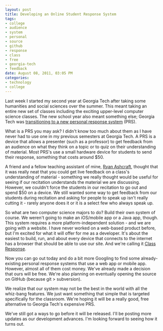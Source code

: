 ```yaml
--- 
layout: post
title: Developing an Online Student Response System
tags: 
- college
- audience
- system
- personal
- source
- github
- response
- class
- free
- georgia-tech
- feedback
date: August 08, 2011, 03:05 PM
categories: 
- technology
- college
---
```

Last week I started my second year at Georgia Tech after taking some humanities and social sciences over the summer. This meant taking an entire new set of classes including the exciting upper-level computer science classes. The new school year also meant something else; Georgia Tech was [transitioning to a new personal response system](http://www.cetl.gatech.edu/it/clicker.htm) (PRS).

What is a PRS you may ask? I didn't know too much about them as I have never had to use one in my previous semesters at Georgia Tech. A PRS is a device that allows a presenter (such as a professor) to get feedback from an audience on what they think on a topic or to quiz on their understanding of material. Most PRS's use a small hardware device for students to send their response, something that costs around $50.

A friend and a fellow teaching assistant of mine, [Ryan Ashcraft](http://ryanashcraft.me/), thought that it was really neat that you could get live feedback on a class's understanding of material - something we really thought would be useful for seeing if our recitation understands the material we are discussing. However, we couldn't force the students in our recitation to go out and spend $50 on a device. We still wanted some way to get feedback from our students during recitation and asking for people to speak up isn't really cutting it - rarely anyone does it or it is a select few who always speak up.

So what are two computer science majors to do? Build their own system of course. We weren't going to make an iOS/mobile app or a Java app, though. This system requires a more platform-independent solution - and we are going with a website. I have never worked on a web-based product before, but I'm excited for what it will offer for me as a developer. It's about the easiest to build, run, and about every device that connects to the internet has a browser that should be able to use our site. And we're calling it [Class Response](http://classresponse.com/).

Now you can go out today and do a bit more Googling to find some already-existing personal response systems that use a web app or mobile app. However, almost all of them cost money. We've already made a decision that ours will be free. We're also planning on eventually opening the source on GitHub (because git &gt; subversion).

We realize that our system may not be the best in the world with all the whiz-bang features. We just want something that simple that is targeted specifically for the classroom. We're hoping it will be a really good, free alternative to Georgia Tech's expensive PRS.

We've still got a ways to go before it will be released. I'll be posting more updates as our development advances. I'm looking forward to seeing how it turns out.
